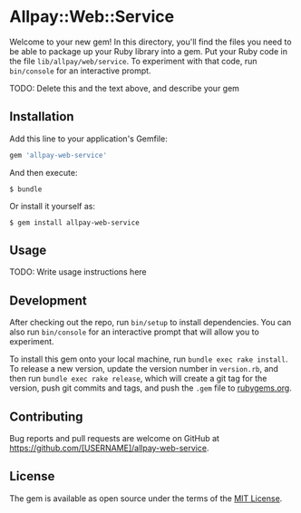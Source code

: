# Allpay::Web::Service

Welcome to your new gem! In this directory, you'll find the files you need to be able to package up your Ruby library into a gem. Put your Ruby code in the file `lib/allpay/web/service`. To experiment with that code, run `bin/console` for an interactive prompt.

TODO: Delete this and the text above, and describe your gem

## Installation

Add this line to your application's Gemfile:

```ruby
gem 'allpay-web-service'
```

And then execute:

    $ bundle

Or install it yourself as:

    $ gem install allpay-web-service

## Usage

TODO: Write usage instructions here

## Development

After checking out the repo, run `bin/setup` to install dependencies. You can also run `bin/console` for an interactive prompt that will allow you to experiment.

To install this gem onto your local machine, run `bundle exec rake install`. To release a new version, update the version number in `version.rb`, and then run `bundle exec rake release`, which will create a git tag for the version, push git commits and tags, and push the `.gem` file to [rubygems.org](https://rubygems.org).

## Contributing

Bug reports and pull requests are welcome on GitHub at https://github.com/[USERNAME]/allpay-web-service.


## License

The gem is available as open source under the terms of the [MIT License](http://opensource.org/licenses/MIT).

